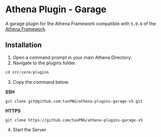 # Athena Plugin - Garage

A garage plugin for the Athena Framework compatible with `5.0.0` of the [Athena Framework](https://athenaframework.com/).

## Installation

1. Open a command prompt in your main Athena Directory.
2. Navigate to the plugins folder.

```ts
cd src/core/plugins
```

3. Copy the command below.

**SSH**

```
git clone git@github.com:taxPNG/athena-plugins-garage-v5.git
```

**HTTPS**
```
git clone https://github.com/taxPNG/athena-plugins-garage-v5
```

4. Start the Server

